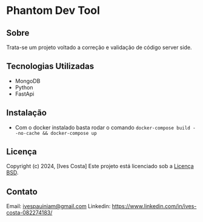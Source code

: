# Phantom Dev Tool

## Sobre

Trata-se um projeto voltado a correção e validação de código server side.

## Tecnologias Utilizadas

- MongoDB
- Python
- FastApi

## Instalação

- Com o docker instalado basta rodar o comando `docker-compose build --no-cache && docker-compose up`

## Licença

Copyright (c) 2024, [Ives Costa]
Este projeto está licenciado sob a [Licença BSD](https://pt.wikipedia.org/wiki/Licen%C3%A7a_BSD).

## Contato

Email: <ivespauiniam@gmail.com>
Linkedin: <https://www.linkedin.com/in/ives-costa-082274183/>

